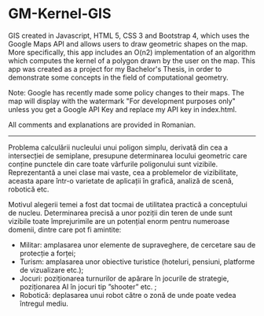 # GM-Kernel-GIS
GIS created in Javascript, HTML 5, CSS 3 and Bootstrap 4, which uses the Google Maps API and allows users to draw geometric shapes on the map. More specifically, this app includes an O(n2) implementation of an algorithm which computes the kernel of a polygon drawn by the user on the map.
This app was created as a project for my Bachelor's Thesis, in order to demonstrate some concepts in the field of computational geometry.

Note: Google has recently made some policy changes to their maps. The map will display with the watermark "For development purposes only" unless you get a Google API Key and replace my API key in index.html.

All comments and explanations are provided in Romanian.

------------------------------------------------------------------

Problema calculării nucleului unui poligon simplu, derivată din cea a intersecției de semiplane,  presupune determinarea locului geometric care  conține punctele din care toate vârfurile poligonului sunt vizibile. Reprezentantă a unei clase mai vaste, cea a problemelor 
de vizibilitate, aceasta apare într-o varietate de aplicații în grafică, analiză de scenă, robotică etc.

Motivul alegerii temei a fost dat tocmai de utilitatea practică a conceptului  de nucleu. Determinarea  precisă a  unor poziții din teren de unde sunt vizibile toate împrejurimile are un potențial enorm pentru numeroase domenii, dintre care pot fi amintite:
-  Militar: amplasarea unor elemente de supraveghere, de cercetare sau de protecție a forței;
-  Turism: amplasarea unor obiective turistice (hoteluri, pensiuni, platforme de vizualizare etc.);
-  Jocuri: poziționarea turnurilor de apărare în jocurile de strategie, poziționarea AI în jocuri tip ”shooter” etc. ;
-  Robotică: deplasarea unui robot către o zonă de unde poate vedea întregul mediu.

